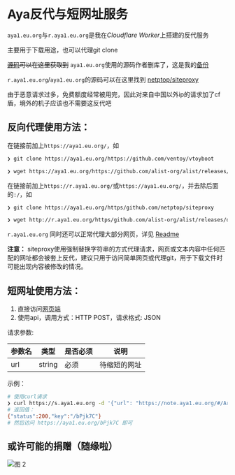 # Aya反代与短网址服务

`aya1.eu.org`与`r.aya1.eu.org`是我在*Cloudflare Worker*上搭建的反代服务

主要用于下载用途，也可以代理git clone

~~[源码](https://gitlab.com/NickCao/experiments/-/blob/master/workers/r.js)可以在这里获取到~~ `aya1.eu.org`使用的源码作者删库了，这是我的[备份](https://fars.ee/ypXF/js)

`r.aya1.eu.org`/`aya1.eu.org`的源码可以在这里找到 [netptop/siteproxy](https://github.com/netptop/siteproxy)

由于恶意请求过多，免费额度经常被用完，因此对来自中国以外ip的请求加了cf盾，境外的机子应该也不需要这反代吧

## 反向代理使用方法：

在链接前加上`https://aya1.eu.org/`，如

```bash
❯ git clone https://aya1.eu.org/https://github.com/ventoy/vtoyboot

❯ wget https://aya1.eu.org/https://github.com/alist-org/alist/releases/download/v3.7.2/alist-linux-amd64.tar.gz
```

在链接前加上`https://r.aya1.eu.org/`或`https://aya1.eu.org/`，并去除后面的`:/`，如

```bash
❯ git clone https://aya1.eu.org/https/github.com/netptop/siteproxy

❯ wget http://r.aya1.eu.org/https/github.com/alist-org/alist/releases/download/v3.7.2/alist-linux-amd64.tar.gz
```

`r.aya1.eu.org` 同时还可以正常代理大部分网页，详见 [Readme](https://github.com/netptop/siteproxy/blob/master/README.md)

**注意：** siteproxy使用强制替换字符串的方式代理请求，网页或文本内容中任何匹配的网址都会被套上反代，建议只用于访问简单网页或代理git，用于下载文件时可能出现内容被修改的情况。

## 短网址使用方法：
1. 直接访问[网页端](https://s.aya1.eu.org/)
2. 使用api，调用方式：HTTP POST，请求格式: JSON

请求参数:

| 参数名 | 类型   | 是否必须 | 说明         |
| ------ | ------ | -------- | ------------ |
| url    | string | 必须     | 待缩短的网址 |

示例：

```bash
# 使用curl请求
❯ curl https://s.aya1.eu.org -d '{"url": "https://note.aya1.eu.org/#/Arch_For_Aya"}'
# 返回值：
{"status":200,"key":"/bPjk7C"}
# 然后访问 https://aya1.eu.org/bPjk7C 即可
```

## 或许可能的捐赠（随缘啦）
![图 2](/pic/qc.jpg)
